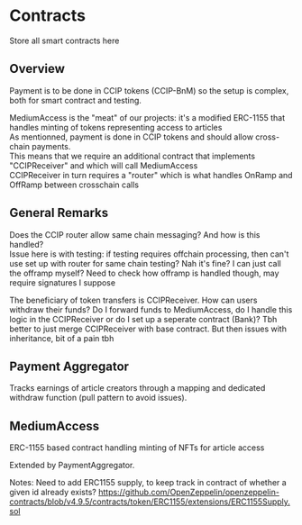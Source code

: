 # Contracts

Store all smart contracts here


## Overview  

Payment is to be done in CCIP tokens (CCIP-BnM) so the setup is complex, both for smart contract and testing.   

MediumAccess is the "meat" of our projects: it's a modified ERC-1155 that handles minting of tokens representing access to articles   
As mentionned, payment is done in CCIP tokens and should allow cross-chain payments.   
This means that we require an additional contract that implements "CCIPReceiver" and which will call MediumAccess  
CCIPReceiver in turn requires a "router" which is what handles OnRamp and OffRamp between crosschain calls 



## General Remarks   

Does the CCIP router allow same chain messaging? And how is this handled?  
Issue here is with testing: if testing requires offchain processing, then can't use set up with router for same chain testing? 
Nah it's fine? I can just call the offramp myself? Need to check how offramp is handled though, may require signatures I suppose  


The beneficiary of token transfers is CCIPReceiver. How can users withdraw their funds? Do I forward funds to MediumAccess, do I handle this logic in the CCIPReceiver or do I set up a seperate contract (Bank)? Tbh better to just merge CCIPReceiver with base contract.
But then issues with inheritance, bit of a pain tbh   



## Payment Aggregator  

Tracks earnings of article creators through a mapping and dedicated withdraw function (pull pattern to avoid issues).  


## MediumAccess   

ERC-1155 based contract handling minting of NFTs for article access 

Extended by PaymentAggregator.  

Notes: Need to add ERC1155 supply, to keep track in contract of whether a given id already exists? 
https://github.com/OpenZeppelin/openzeppelin-contracts/blob/v4.9.5/contracts/token/ERC1155/extensions/ERC1155Supply.sol 

